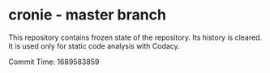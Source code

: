 # cronie - master branch

This repository contains frozen state of the repository.
Its history is cleared. It is used only for static code
analysis with Codacy.

Commit Time: 1689583859